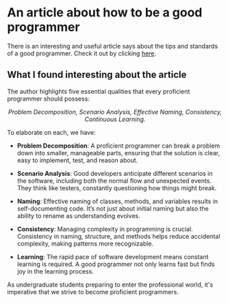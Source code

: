 # An article about how to be a good programmer
There is an interesting and useful article says about the tips and standards of a good programmer. Check it out by clicking [here](https://henrikwarne.com/2014/06/30/what-makes-a-good-programmer/).

## What I found interesting about the article
The author highlights five essential qualities that every proficient programmer should possess: <center>*Problem Decomposition, Scenario Analysis, Effective Naming, Consistency, Continuous Learning.*</center>

To elaborate on each, we have:
* **Problem Decomposition**: A proficient programmer can break a problem down into smaller, manageable parts, ensuring that the solution is clear, easy to implement, test, and reason about.

* **Scenario Analysis**: Good developers anticipate different scenarios in the software, including both the normal flow and unexpected events. They think like testers, constantly questioning how things might break.

* **Naming**: Effective naming of classes, methods, and variables results in self-documenting code. It’s not just about initial naming but also the ability to rename as understanding evolves.

* **Consistency**: Managing complexity in programming is crucial. Consistency in naming, structure, and methods helps reduce accidental complexity, making patterns more recognizable.

* **Learning**: The rapid pace of software development means constant learning is required. A good programmer not only learns fast but finds joy in the learning process.

As undergraduate students preparing to enter the professional world, it's imperative that we strive to become proficient programmers.